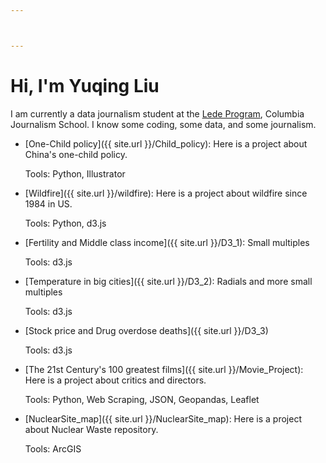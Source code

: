 ```yaml
---



---
```


# Hi, I'm Yuqing Liu

I am currently a data journalism student at the [Lede Program](http://ledeprogram.com), Columbia Journalism School. 
I know some coding, some data, and some journalism.

* [One-Child policy]({{ site.url }}/Child_policy): Here is a project about China's one-child policy. 
  
  Tools: Python, Illustrator

* [Wildfire]({{ site.url }}/wildfire): Here is a project about wildfire since 1984 in US. 

  Tools: Python, d3.js

* [Fertility and Middle class income]({{ site.url }}/D3_1): Small multiples
  
  Tools: d3.js

* [Temperature in big cities]({{ site.url }}/D3_2): Radials and more small multiples

  Tools: d3.js

* [Stock price and Drug overdose deaths]({{ site.url }}/D3_3)

  Tools: d3.js

* [The 21st Century's 100 greatest films]({{ site.url }}/Movie_Project): Here is a project about critics and directors. 

  Tools: Python, Web Scraping, JSON, Geopandas, Leaflet
  
* [NuclearSite_map]({{ site.url }}/NuclearSite_map): Here is a project about Nuclear Waste repository.

  Tools: ArcGIS